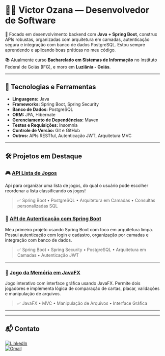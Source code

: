 # 👨‍💻 Victor Ozana — Desenvolvedor de Software

🎯 Focado em desenvolvimento backend com **Java + Spring Boot**, construo APIs robustas, organizadas com arquitetura em camadas, autenticação segura e integração com banco de dados PostgreSQL. Estou sempre aprendendo e aplicando boas práticas no meu código.

📚 Atualmente curso **Bacharelado em Sistemas de Informação** no Instituto Federal de Goiás (IFG), e moro em **Luziânia - Goiás**.

---

## 🚀 Tecnologias e Ferramentas

- **Linguagens:** Java
- **Frameworks:** Spring Boot, Spring Security
- **Banco de Dados:** PostgreSQL
- **ORM:** JPA, Hibernate
- **Gerenciamento de Dependências:** Maven
- **Testes e Requisições:** Insomnia
- **Controle de Versão:** Git e GitHub
- **Outros:** APIs RESTful, Autenticação JWT, Arquitetura MVC

---
## 🛠️ Projetos em Destaque

### 🎮 [API Lista de Jogos](https://github.com/Victorozana/dslist)
Api para organizar uma lista de jogos, do qual o usuário pode escolher reordenar a lista classificando os jogos!

> ✅ Spring Boot  • PostgreSQL • Arquitetura em Camadas • Consultas personalizadas SQL

### 🔐 [API de Autenticação com Spring Boot](https://github.com/Victorozana/meu_primeiro_spring_boot)
Meu primeiro projeto usando Spring Boot com foco em arquitetura limpa. Possui autenticação com login e cadastro, organização por camadas e integração com banco de dados.

> ✅ Spring Boot • Spring Security • PostgreSQL • Arquitetura em Camadas • Autenticação JWT

---

### 🧠 [Jogo da Memória em JavaFX](https://github.com/Victorozana/jogo-da-memoria)
Jogo interativo com interface gráfica usando JavaFX. Permite dois jogadores e implementa lógica de comparação de cartas, placar, validações e manipulação de arquivos.

> ✅ JavaFX • MVC • Manipulação de Arquivos • Interface Gráfica

---

---

## 📬 Contato

[![LinkedIn](https://img.shields.io/badge/LinkedIn-0077B5?style=for-the-badge&logo=linkedin&logoColor=white)](https://www.linkedin.com/in/Victorozana/)  
[![Gmail](https://img.shields.io/badge/Gmail-333333?style=for-the-badge&logo=gmail&logoColor=red)](mailto:victor.ozprofissional@gmail.com)
